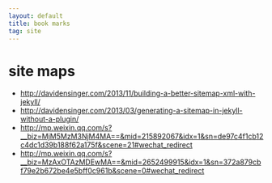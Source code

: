 ```yaml
---
layout: default
title: book marks
tag: site
---
```


# site maps
- http://davidensinger.com/2013/11/building-a-better-sitemap-xml-with-jekyll/
- http://davidensinger.com/2013/03/generating-a-sitemap-in-jekyll-without-a-plugin/
- http://mp.weixin.qq.com/s?__biz=MjM5MzM3NjM4MA==&mid=215892067&idx=1&sn=de97c4f1cb12c4dc1d39b188f62a175f&scene=21#wechat_redirect
- http://mp.weixin.qq.com/s?__biz=MzAxOTAzMDEwMA==&mid=2652499915&idx=1&sn=372a879cbf79e2b672be4e5bff0c961b&scene=0#wechat_redirect

